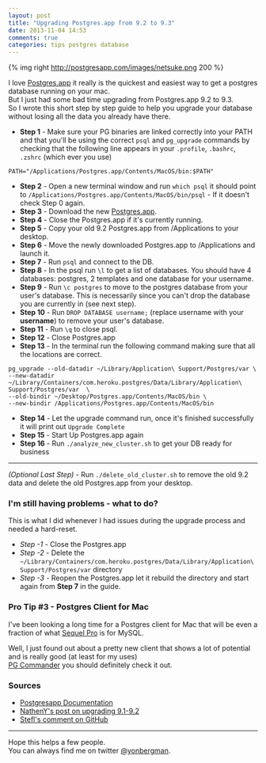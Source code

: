 ```yaml
---
layout: post
title: "Upgrading Postgres.app from 9.2 to 9.3"
date: 2013-11-04 14:53
comments: true
categories: tips postgres database
---
```


{% img right http://postgresapp.com/images/netsuke.png 200 %}

I love [Postgres.app](http://postgresapp.com/) it really is the quickest and easiest way to get a postgres database running on your mac.  
But I just had some bad time upgrading from Postgres.app 9.2 to 9.3.  
So I wrote this short step by step guide to help you upgrade your database without losing all the data you already have there.

* **Step 1** - Make sure your PG binaries are linked correctly into your PATH and that you'll be using the correct `psql` and `pg_upgrade` commands by checking that the following line appears in your `.profile`, `.bashrc`, `.zshrc` (which ever you use)  

```
PATH="/Applications/Postgres.app/Contents/MacOS/bin:$PATH"
```
* **Step 2** - Open a new terminal window and run `which psql` it should point to `/Applications/Postgres.app/Contents/MacOS/bin/psql` - If it doesn't check Step 0 again.
* **Step 3** - Download the new [Postgres.app](http://postgresapp.com/).
* **Step 4** - Close the Postgres.app if it's currently running.
* **Step 5** - Copy your old 9.2 Postgres.app from /Applications to your desktop.
* **Step 6** - Move the newly downloaded Postgres.app to /Applications and launch it.
* **Step 7** - Run `psql` and connect to the DB.
* **Step 8** - In the psql run `\l` to get a list of databases. You should have 4 databases: postgres, 2 templates and one database for your username.
* **Step 9** - Run `\c postgres` to move to the postgres database from your user's database. This is necessarily since you can't drop the database you are currently in (see next step).
* **Step 10** - Run `DROP DATABASE username;` (replace username with your **username**) to remove your user's database.
* **Step 11** - Run `\q` to close psql.
* **Step 12** - Close Postgres.app
* **Step 13** - In the terminal run the following command making sure that all the locations are correct.

```
pg_upgrade --old-datadir ~/Library/Application\ Support/Postgres/var \
--new-datadir ~/Library/Containers/com.heroku.postgres/Data/Library/Application\ Support/Postgres/var  \
--old-bindir ~/Desktop/Postgres.app/Contents/MacOS/bin \
--new-bindir /Applications/Postgres.app/Contents/MacOS/bin
```
* **Step 14** - Let the upgrade command run, once it's finished successfully it will print out `Upgrade Complete`
* **Step 15** - Start Up Postgres.app again
* **Step 16** - Run `./analyze_new_cluster.sh` to get your DB ready for business

---
_(Optional Last Step)_ - Run `./delete_old_cluster.sh` to remove the old 9.2 data and delete the old Postgres.app from your desktop.

### I'm still having problems - what to do?
This is what I did whenever I had issues during the upgrade process and needed a hard-reset.

* _Step -1_ - Close the Postgres.app
* _Step -2_ - Delete the `~/Library/Containers/com.heroku.postgres/Data/Library/Application\ Support/Postgres/var` directory 
* _Step -3_ - Reopen the Postgres.app let it rebuild the directory and start again from **Step 7** in the guide.

### Pro Tip #3 - Postgres Client for Mac

I've been looking a long time for a Postgres client for Mac that will be even a fraction of what [Sequel Pro](http://www.sequelpro.com/) is for MySQL.   

Well, I just found out about a pretty new client that shows a lot of potential and is really good (at least for my uses)  
[PG Commander](https://eggerapps.at/pgcommander/) you should definitely check it out.

### Sources
* [Postgresapp Documentation](http://postgresapp.com/documentation)
* [NathenY's post on upgrading 9.1-9.2](http://nathany.com/upgrading-postgres/)
* [Stefl's comment on GitHub](https://github.com/PostgresApp/PostgresApp/issues/86#issuecomment-24309379)

----

Hope this helps a few people.  
You can always find me on twitter [@yonbergman](http://twitter.com/yonbergman).


